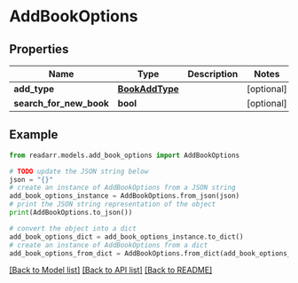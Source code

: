 # AddBookOptions


## Properties

Name | Type | Description | Notes
------------ | ------------- | ------------- | -------------
**add_type** | [**BookAddType**](BookAddType.md) |  | [optional] 
**search_for_new_book** | **bool** |  | [optional] 

## Example

```python
from readarr.models.add_book_options import AddBookOptions

# TODO update the JSON string below
json = "{}"
# create an instance of AddBookOptions from a JSON string
add_book_options_instance = AddBookOptions.from_json(json)
# print the JSON string representation of the object
print(AddBookOptions.to_json())

# convert the object into a dict
add_book_options_dict = add_book_options_instance.to_dict()
# create an instance of AddBookOptions from a dict
add_book_options_from_dict = AddBookOptions.from_dict(add_book_options_dict)
```
[[Back to Model list]](../README.md#documentation-for-models) [[Back to API list]](../README.md#documentation-for-api-endpoints) [[Back to README]](../README.md)


